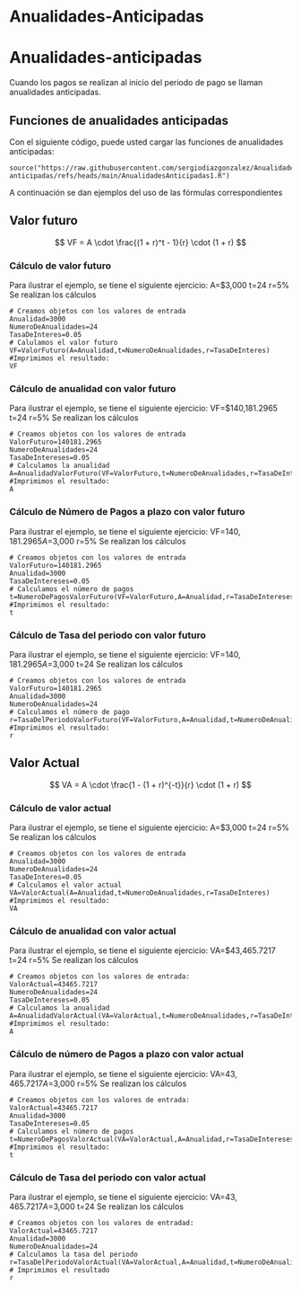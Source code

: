 # Anualidades-Anticipadas

# Anualidades-anticipadas
Cuando los pagos se realizan al inicio del periodo de pago se llaman anualidades anticipadas.
## Funciones de anualidades anticipadas 
Con el siguiente código, puede usted cargar las funciones de anualidades anticipadas:
```{r}
source("https://raw.githubusercontent.com/sergiodiazgonzalez/Anualidades-anticipadas/refs/heads/main/AnualidadesAnticipadas1.R")
```
A continuación se dan ejemplos del uso de las fórmulas correspondientes
## Valor futuro
$$
VF = A \cdot \frac{(1 + r)^t - 1}{r} \cdot (1 + r)
$$
### Cálculo de valor futuro
Para ilustrar el ejemplo, se tiene el siguiente ejercicio: A=$3,000 t=24 r=5%
Se realizan los cálculos
```{r}
# Creamos objetos con los valores de entrada
Anualidad=3000
NumeroDeAnualidades=24
TasaDeInteres=0.05
# Calulamos el valor futuro
VF=ValorFuturo(A=Anualidad,t=NumeroDeAnualidades,r=TasaDeInteres)
#Imprimimos el resultado:
VF
```
### Cálculo de anualidad con valor futuro
Para ilustrar el ejemplo, se tiene el siguiente ejercicio: VF=$140,181.2965 t=24 r=5%
Se realizan los cálculos
```{r}
# Creamos objetos con los valores de entrada
ValorFuturo=140181.2965
NumeroDeAnualidades=24
TasaDeIntereses=0.05
# Calculamos la anualidad
A=AnualidadValorFuturo(VF=ValorFuturo,t=NumeroDeAnualidades,r=TasaDeIntereses)
#Imprimimos el resultado:
A
```
### Cálculo de Número de Pagos a plazo con valor futuro
Para ilustrar el ejemplo, se tiene el siguiente ejercicio: VF=$140,181.2965 A=$3,000 r=5%
Se realizan los cálculos
```{r}
# Creamos objetos con los valores de entrada
ValorFuturo=140181.2965
Anualidad=3000
TasaDeIntereses=0.05
# Calculamos el número de pagos
t=NumeroDePagosValorFuturo(VF=ValorFuturo,A=Anualidad,r=TasaDeIntereses)
#Imprimimos el resultado:
t
```
### Cálculo de Tasa del periodo con valor futuro
Para ilustrar el ejemplo, se tiene el siguiente ejercicio: VF=$140,181.2965 A=$3,000 t=24
Se realizan los cálculos
```{r}
# Creamos objetos con los valores de entrada
ValorFuturo=140181.2965
Anualidad=3000
NumeroDeAnualidades=24
# Calculamos el número de pago
r=TasaDelPeriodoValorFuturo(VF=ValorFuturo,A=Anualidad,t=NumeroDeAnualidades)
#Imprimimos el resultado:
r
```
## Valor Actual
$$
VA = A \cdot \frac{1 - (1 + r)^{-t}}{r} \cdot (1 + r)
$$
### Cálculo de valor actual
Para ilustrar el ejemplo, se tiene el siguiente ejercicio: A=$3,000 t=24 r=5%
Se realizan los cálculos
```{r}
# Creamos objetos con los valores de entrada
Anualidad=3000
NumeroDeAnualidades=24
TasaDeInteres=0.05
# Calculamos el valor actual
VA=ValorActual(A=Anualidad,t=NumeroDeAnualidades,r=TasaDeInteres)
#Imprimimos el resultado:
VA
```
### Cálculo de anualidad con valor actual
Para ilustrar el ejemplo, se tiene el siguiente ejercicio: VA=$43,465.7217 t=24 r=5%
Se realizan los cálculos
```{r}
# Creamos objetos con los valores de entrada:
ValorActual=43465.7217
NumeroDeAnualidades=24
TasaDeIntereses=0.05
# Calculamos la anualidad
A=AnualidadValorActual(VA=ValorActual,t=NumeroDeAnualidades,r=TasaDeIntereses)
#Imprimimos el resultado:
A
```
### Cálculo de número de Pagos a plazo con valor actual
Para ilustrar el ejemplo, se tiene el siguiente ejercicio: VA=$43,465.7217 A=$3,000 r=5%
Se realizan los cálculos
```{r}
# Creamos objetos con los valores de entrada:
ValorActual=43465.7217
Anualidad=3000
TasaDeIntereses=0.05
# Calculamos el número de pagos
t=NumeroDePagosValorActual(VA=ValorActual,A=Anualidad,r=TasaDeIntereses)
#Imprimimos el resultado:
t
```
### Cálculo de Tasa del periodo con valor actual
Para ilustrar el ejemplo, se tiene el siguiente ejercicio: VA=$43,465.7217 A=$3,000 t=24
Se realizan los cálculos
```{r}
# Creamos objetos con los valores de entradad:
ValorActual=43465.7217
Anualidad=3000
NumeroDeAnualidades=24
# Calculamos la tasa del periodo
r=TasaDelPeriodoValorActual(VA=ValorActual,A=Anualidad,t=NumeroDeAnualidades)
# Imprimimos el resultado
r
```
